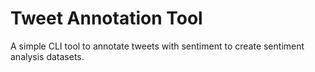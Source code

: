 # Tweet Annotation Tool
A simple CLI tool to annotate tweets with sentiment to create sentiment analysis datasets.
